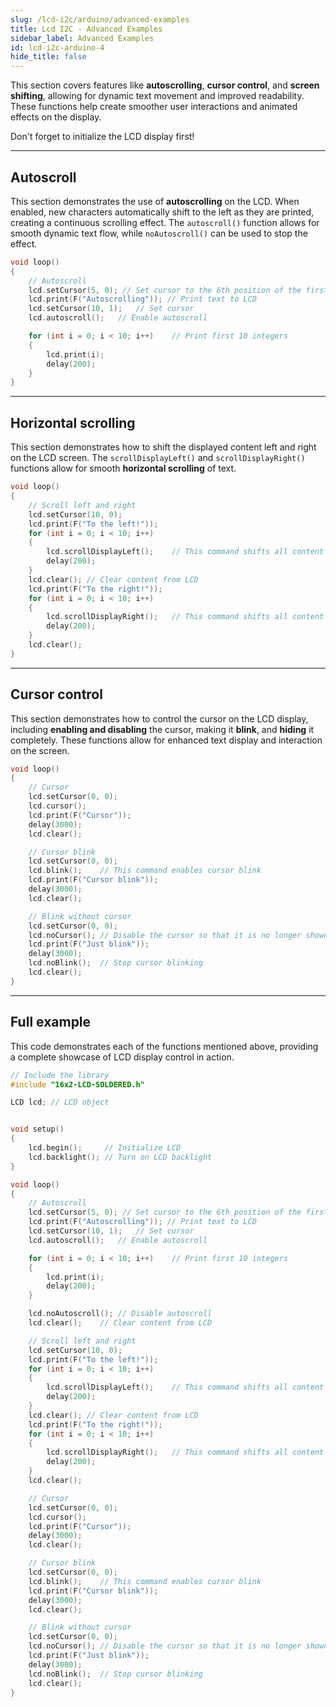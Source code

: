 ```yaml
---
slug: /lcd-i2c/arduino/advanced-examples
title: Lcd I2C - Advanced Examples
sidebar_label: Advanced Examples
id: lcd-i2c-arduino-4
hide_title: false
---
```


This section covers features like **autoscrolling**, **cursor control**, and **screen shifting**, allowing for dynamic text movement and improved readability. These functions help create smoother user interactions and animated effects on the display.

<WarningBox>Don't forget to initialize the LCD display first!</WarningBox>

---

## Autoscroll

This section demonstrates the use of **autoscrolling** on the LCD. When enabled, new characters automatically shift to the left as they are printed, creating a continuous scrolling effect. The `autoscroll()` function allows for smooth dynamic text flow, while `noAutoscroll()` can be used to stop the effect.

```cpp
void loop()
{
    // Autoscroll
    lcd.setCursor(5, 0); // Set cursor to the 6th position of the first row (index starts at 0)
    lcd.print(F("Autoscrolling")); // Print text to LCD
    lcd.setCursor(10, 1);   // Set cursor
    lcd.autoscroll();   // Enable autoscroll

    for (int i = 0; i < 10; i++)    // Print first 10 integers
    {
        lcd.print(i);   
        delay(200);
    }
}
```

<FunctionDocumentation
  functionName="lcd.autoscroll()"
  description="Enables automatic scrolling when printing new characters. The display shifts left as new characters are added, creating a scrolling effect."
  returnDescription="None"
  parameters={[]}
/>

<FunctionDocumentation
  functionName="lcd.noAutoscroll()"
  description="Disables automatic scrolling, keeping new characters stationary when printed."
  returnDescription="None"
  parameters={[]}
/>

---

## Horizontal scrolling

This section demonstrates how to shift the displayed content left and right on the LCD screen. The `scrollDisplayLeft()` and `scrollDisplayRight()` functions allow for smooth **horizontal scrolling** of text.

```cpp
void loop()
{
    // Scroll left and right
    lcd.setCursor(10, 0); 
    lcd.print(F("To the left!"));
    for (int i = 0; i < 10; i++)
    {
        lcd.scrollDisplayLeft();    // This command shifts all content to the left by one position
        delay(200);
    }
    lcd.clear(); // Clear content from LCD
    lcd.print(F("To the right!"));
    for (int i = 0; i < 10; i++)
    {
        lcd.scrollDisplayRight();   // This command shifts all content to the right by one position
        delay(200);
    }
    lcd.clear();
}
```

<FunctionDocumentation
  functionName="lcd.scrollDisplayLeft()"
  description="Shifts all displayed content one position to the left."
  returnDescription="None"
  parameters={[]}
/>

<FunctionDocumentation
  functionName="lcd.scrollDisplayRight()"
  description="Shifts all displayed content one position to the right."
  returnDescription="None"
  parameters={[]}
/>

---

## Cursor control

This section demonstrates how to control the cursor on the LCD display, including **enabling and disabling** the cursor, making it **blink**, and **hiding** it completely. These functions allow for enhanced text display and interaction on the screen.

```cpp
void loop()
{
    // Cursor
    lcd.setCursor(0, 0);
    lcd.cursor();
    lcd.print(F("Cursor"));
    delay(3000);
    lcd.clear();

    // Cursor blink
    lcd.setCursor(0, 0);
    lcd.blink();    // This command enables cursor blink
    lcd.print(F("Cursor blink"));
    delay(3000);
    lcd.clear();

    // Blink without cursor
    lcd.setCursor(0, 0);
    lcd.noCursor(); // Disable the cursor so that it is no longer shown on the screen
    lcd.print(F("Just blink"));
    delay(3000);
    lcd.noBlink();  // Stop cursor blinking
    lcd.clear();
}
```

<FunctionDocumentation
  functionName="lcd.cursor()"
  description="Displays the cursor as a solid underscore at the current position."
  returnDescription="None"
  parameters={[]}
/>

<FunctionDocumentation
  functionName="lcd.noCursor()"
  description="Hides the cursor from the display."
  returnDescription="None"
  parameters={[]}
/>

<FunctionDocumentation
  functionName="lcd.blink()"
  description="Makes the cursor blink on and off at its current position."
  returnDescription="None"
  parameters={[]}
/>

<FunctionDocumentation
  functionName="lcd.noBlink()"
  description="Stops the cursor from blinking."
  returnDescription="None"
  parameters={[]}
/>

---

## Full example

This code demonstrates each of the functions mentioned above, providing a complete showcase of LCD display control in action.

```cpp
// Include the library
#include "16x2-LCD-SOLDERED.h"

LCD lcd; // LCD object


void setup()
{
    lcd.begin();     // Initialize LCD
    lcd.backlight(); // Turn on LCD backlight
}

void loop()
{
    // Autoscroll
    lcd.setCursor(5, 0); // Set cursor to the 6th position of the first row (index starts at 0)
    lcd.print(F("Autoscrolling")); // Print text to LCD
    lcd.setCursor(10, 1);   // Set cursor
    lcd.autoscroll();   // Enable autoscroll

    for (int i = 0; i < 10; i++)    // Print first 10 integers
    {
        lcd.print(i);   
        delay(200);
    }

    lcd.noAutoscroll(); // Disable autoscroll
    lcd.clear();    // Clear content from LCD

    // Scroll left and right
    lcd.setCursor(10, 0); 
    lcd.print(F("To the left!"));
    for (int i = 0; i < 10; i++)
    {
        lcd.scrollDisplayLeft();    // This command shifts all content to the left by one position
        delay(200);
    }
    lcd.clear(); // Clear content from LCD
    lcd.print(F("To the right!"));
    for (int i = 0; i < 10; i++)
    {
        lcd.scrollDisplayRight();   // This command shifts all content to the right by one position
        delay(200);
    }
    lcd.clear();

    // Cursor
    lcd.setCursor(0, 0);
    lcd.cursor();
    lcd.print(F("Cursor"));
    delay(3000);
    lcd.clear();

    // Cursor blink
    lcd.setCursor(0, 0);
    lcd.blink();    // This command enables cursor blink
    lcd.print(F("Cursor blink"));
    delay(3000);
    lcd.clear();

    // Blink without cursor
    lcd.setCursor(0, 0);
    lcd.noCursor(); // Disable the cursor so that it is no longer shown on the screen
    lcd.print(F("Just blink"));
    delay(3000);
    lcd.noBlink();  // Stop cursor blinking
    lcd.clear();
}
```

<!-- <CenteredImage src="/img/lcd-i2c/advancedexamps.gif" alt="tca schematic" caption="LCD Preview" width="700px" /> -->  

<QuickLink 
  title="Functions.ino" 
  description="Example file for using some functions with the LCD I2C display"
  url="https://github.com/SolderedElectronics/Soldered-16x2-LCD-Arduino-Library/blob/main/examples/Functions/Functions.ino" 
/>